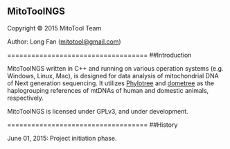 ## MitoToolNGS

Copyright © 2015 MitoTool Team 

Author: Long Fan (mitotool@gmail.com)

===================================
##Introduction

MitoToolNGS written in C++ and running on various operation systems (e.g. Windows, Linux, Mac), is designed for data analysis of mitochondrial DNA of Next generation sequencing. It utilizes [Phylotree][1] and [dometree][2] as the haplogrouping references of mtDNAs of human and domestic animals, respectively.

MitoToolNGS is licensed under GPLv3, and under development.

===================================
##History

June 01, 2015: Project initiation phase.

[1]: http://www.phylotree.org/
[2]: http://www.dometree.org